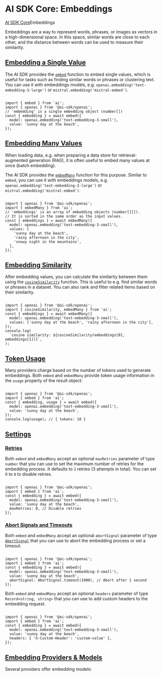 # AI SDK Core: Embeddings
[AI SDK Core](https://ai-sdk.dev/docs/ai-sdk-core)Embeddings

Embeddings are a way to represent words, phrases, or images as vectors in a high-dimensional space. In this space, similar words are close to each other, and the distance between words can be used to measure their similarity.

[Embedding a Single Value](#embedding-a-single-value)
-----------------------------------------------------

The AI SDK provides the [`embed`](https://ai-sdk.dev/docs/reference/ai-sdk-core/embed) function to embed single values, which is useful for tasks such as finding similar words or phrases or clustering text. You can use it with embeddings models, e.g. `openai.embedding('text-embedding-3-large')` or `mistral.embedding('mistral-embed')`.

```

import { embed } from 'ai';
import { openai } from '@ai-sdk/openai';
// 'embedding' is a single embedding object (number[])
const { embedding } = await embed({
  model: openai.embedding('text-embedding-3-small'),
  value: 'sunny day at the beach',
});
```


[Embedding Many Values](#embedding-many-values)
-----------------------------------------------

When loading data, e.g. when preparing a data store for retrieval-augmented generation (RAG), it is often useful to embed many values at once (batch embedding).

The AI SDK provides the [`embedMany`](https://ai-sdk.dev/docs/reference/ai-sdk-core/embed-many) function for this purpose. Similar to `embed`, you can use it with embeddings models, e.g. `openai.embedding('text-embedding-3-large')` or `mistral.embedding('mistral-embed')`.

```

import { openai } from '@ai-sdk/openai';
import { embedMany } from 'ai';
// 'embeddings' is an array of embedding objects (number[][]).
// It is sorted in the same order as the input values.
const { embeddings } = await embedMany({
  model: openai.embedding('text-embedding-3-small'),
  values: [
    'sunny day at the beach',
    'rainy afternoon in the city',
    'snowy night in the mountains',
  ],
});
```


[Embedding Similarity](#embedding-similarity)
---------------------------------------------

After embedding values, you can calculate the similarity between them using the [`cosineSimilarity`](https://ai-sdk.dev/docs/reference/ai-sdk-core/cosine-similarity) function. This is useful to e.g. find similar words or phrases in a dataset. You can also rank and filter related items based on their similarity.

```

import { openai } from '@ai-sdk/openai';
import { cosineSimilarity, embedMany } from 'ai';
const { embeddings } = await embedMany({
  model: openai.embedding('text-embedding-3-small'),
  values: ['sunny day at the beach', 'rainy afternoon in the city'],
});
console.log(
  `cosine similarity: ${cosineSimilarity(embeddings[0], embeddings[1])}`,
);
```


[Token Usage](#token-usage)
---------------------------

Many providers charge based on the number of tokens used to generate embeddings. Both `embed` and `embedMany` provide token usage information in the `usage` property of the result object:

```

import { openai } from '@ai-sdk/openai';
import { embed } from 'ai';
const { embedding, usage } = await embed({
  model: openai.embedding('text-embedding-3-small'),
  value: 'sunny day at the beach',
});
console.log(usage); // { tokens: 10 }
```


[Settings](#settings)
---------------------

### [Retries](#retries)

Both `embed` and `embedMany` accept an optional `maxRetries` parameter of type `number` that you can use to set the maximum number of retries for the embedding process. It defaults to `2` retries (3 attempts in total). You can set it to `0` to disable retries.

```

import { openai } from '@ai-sdk/openai';
import { embed } from 'ai';
const { embedding } = await embed({
  model: openai.embedding('text-embedding-3-small'),
  value: 'sunny day at the beach',
  maxRetries: 0, // Disable retries
});
```


### [Abort Signals and Timeouts](#abort-signals-and-timeouts)

Both `embed` and `embedMany` accept an optional `abortSignal` parameter of type [`AbortSignal`](https://developer.mozilla.org/en-US/docs/Web/API/AbortSignal) that you can use to abort the embedding process or set a timeout.

```

import { openai } from '@ai-sdk/openai';
import { embed } from 'ai';
const { embedding } = await embed({
  model: openai.embedding('text-embedding-3-small'),
  value: 'sunny day at the beach',
  abortSignal: AbortSignal.timeout(1000), // Abort after 1 second
});
```


Both `embed` and `embedMany` accept an optional `headers` parameter of type `Record<string, string>` that you can use to add custom headers to the embedding request.

```

import { openai } from '@ai-sdk/openai';
import { embed } from 'ai';
const { embedding } = await embed({
  model: openai.embedding('text-embedding-3-small'),
  value: 'sunny day at the beach',
  headers: { 'X-Custom-Header': 'custom-value' },
});
```


[Embedding Providers & Models](#embedding-providers--models)
------------------------------------------------------------

Several providers offer embedding models: